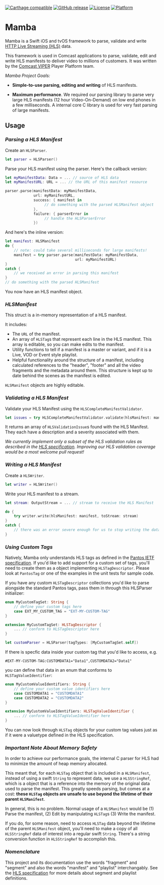[![Carthage compatible](https://img.shields.io/badge/Carthage-compatible-4BC51D.svg?style=flat)](https://github.com/Carthage/Carthage)
[![GitHub release](https://img.shields.io/github/release/Comcast/mamba.svg)](https://github.com/Comcast/mamba/releases)
[![License](https://img.shields.io/cocoapods/l/Mamba.svg)](https://raw.githubusercontent.com/Comcast/mamba/master/LICENSE.md)
[![Platform](https://img.shields.io/cocoapods/p/Mamba.svg?style=flat)]()

Mamba
===

Mamba is a Swift iOS and tvOS framework to parse, validate and write [HTTP Live Streaming (HLS)](https://tools.ietf.org/html/draft-pantos-http-live-streaming-23) data.

This framework is used in Comcast applications to parse, validate, edit and write HLS manifests to deliver video to millions of customers. It was written by the [Comcast VIPER](https://stackoverflow.com/jobs/companies/comcast-viper) Player Platform team.

_Mamba Project Goals:_

* **Simple-to-use parsing, editing and writing** of HLS manifests.

* **Maximum performance**. We required our parsing library to parse very large HLS manifests (12 hour Video-On-Demand) on low end phones in a few milliseconds. A internal core C library is used for very fast parsing of large manifests.

## Usage

### _Parsing a HLS Manifest_

Create an `HLSParser`. 

```swift
let parser = HLSParser()
```

Parse your HLS manifest using the parser. Here's the callback version:

```swift
let myManifestData: Data = ... // source of HLS data
let myManifestURL: URL = ... // the URL of this manifest resource

parser.parse(manifestData: myManifestData,
	         url: myManifestURL,
	         success: { manifest in
	              // do something with the parsed HLSManifest object
	         },
	         failure: { parserError in
	              // handle the HLSParserError
	         })
```

And here's the inline version:

```swift
let manifest: HLSManifest
do {
    // note: could take several milliseconds for large manifests!
    manifest = try parser.parse(manifestData: myManifestData,
                                url: myManifestURL)
}
catch {
	// we received an error in parsing this manifest
}
// do something with the parsed HLSManifest
```

You now have an HLS manifest object.

### _HLSManifest_

This struct is a in-memory representation of a HLS manifest.

It includes:

* The `URL` of the manifest.
* An array of `HLSTag`s that represent each line in the HLS manifest. This array is editable, so you can make edits to the manifest.
* Utility functions to tell if a manifest is a master or variant, and if it is a Live, VOD or Event style playlist.
* Helpful functionality around the structure of a manifest, including calculated references to the "header", "footer" and all the video fragments and the metadata around them. This structure is kept up to date behind the scenes as the manifest is edited.

`HLSManifest` objects are highly editable.

### _Validating a HLS Manifest_

Validate your HLS Manifest using the `HLSCompleteManifestValidator`.

```swift
let issues = try HLSCompleteManifestValidator.validate(hlsManifest: manifest)
```

It returns an array of `HLSValidationIssue`s found with the HLS Manifest. They each have a description and a severity associated with them.

*We currently implement only a subset of the HLS validation rules as described in the [HLS specification](https://tools.ietf.org/html/draft-pantos-http-live-streaming-23). Improving our HLS validation coverage would be a most welcome pull request!*

### _Writing a HLS Manifest_

Create a `HLSWriter`.

```swift
let writer = HLSWriter()
```

Write your HLS manifest to a stream.

```swift
let stream: OutputStream = ... // stream to receive the HLS Manifest

do {
	try writer.write(hlsManifest: manifest, toStream: stream)
}
catch {
	// there was an error severe enough for us to stop writing the data
}
``` 

### _Using Custom Tags_

Natively, Mamba only understands HLS tags as defined in the [Pantos IETF specification](https://tools.ietf.org/html/draft-pantos-http-live-streaming-23). If you'd like to add support for a custom set of tags, you'll need to create them as a object implementing `HLSTagDescriptor`. Please look at `PantosTag` or one of the examples in the unit tests for sample code.

If you have any custom `HLSTagDescriptor` collections you'd like to parse alongside the standard Pantos tags, pass them in through this HLSParser initializer:

```swift
enum MyCustomTagSet: String {
    // define your custom tags here
    case EXT_MY_CUSTOM_TAG = "EXT-MY-CUSTOM-TAG"
}

extension MyCustomTagSet: HLSTagDescriptor {
    ... // conform to HLSTagDescriptor here
}

let customParser = HLSParser(tagTypes: [MyCustomTagSet.self])
```

If there is specfic data inside your custom tag that you'd like to access, e.g.

```
#EXT-MY-CUSTOM-TAG:CUSTOMDATA1="Data1",CUSTOMDATA2="Data1"
```

you can define that data in an enum that conforms to `HLSTagValueIdentifier`:

```swift
enum MyCustomValueIdentifiers: String {
    // define your custom value identifiers here
    case CUSTOMDATA1 = "CUSTOMDATA1"
    case CUSTOMDATA2 = "CUSTOMDATA2"
}

extension MyCustomValueIdentifiers: HLSTagValueIdentifier {
    ... // conform to HLSTagValueIdentifier here
}
```

You can now look through `HLSTag` objects for your custom tag values just as if it were a valuetype defined in the HLS specification.

### _Important Note About Memory Safety_

In order to achieve our performance goals, the internal C parser for HLS had to minimize the amount of heap memory allocated.

This meant that, for each `HLSTag` object that is included in a `HLSManifest`, instead of using a swift `String` to represent data, we use a `HLSStringRef`, which is a object that is a reference into the memory of the original data used to parse the manifest. This greatly speeds parsing, but comes at a cost: **these `HLSTag` objects are unsafe to use beyond the lifetime of their parent `HLSManifest`**. 

In general, this is no problem. Normal usage of a `HLSManifest` would be (1) Parse the manifest, (2) Edit by manipulating `HLSTag`s (3) Write the manifest. 

If you do, for some reason, need to access `HLSTag` data beyond the lifetime of the parent `HLSManifest` object, you'll need to make a copy of all `HLSStringRef` data of interest into a regular swift `String`. There's a string conversion function in `HLSStringRef` to accomplish this.

### _Nomenclature_

This project and its documentation use the words "fragment" and "segment" and also the words "manifest" and "playlist" interchangably. See the [HLS specification](https://tools.ietf.org/html/draft-pantos-http-live-streaming-23) for more details about segment and playlist definitions.
